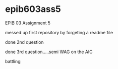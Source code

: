 # epib603ass5
EPIB 03 Assignment 5

messed up first repository by forgeting a readme file

done 2nd question

done 3rd question.....semi WAG on the AIC

battling